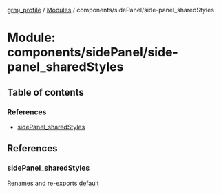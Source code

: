 [grmj_profile](../README.md) / [Modules](../modules.md) / components/sidePanel/side-panel\_sharedStyles

# Module: components/sidePanel/side-panel\_sharedStyles

## Table of contents

### References

- [sidePanel\_sharedStyles](components_sidePanel_side_panel_sharedStyles.md#sidepanel_sharedstyles)

## References

### sidePanel\_sharedStyles

Renames and re-exports [default](../interfaces/interfaces_interfaces.default.md)
